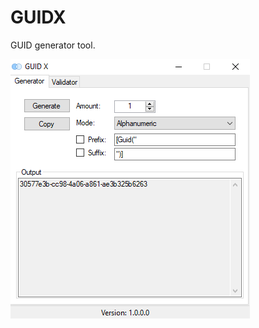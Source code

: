 # GUIDX
GUID generator tool.

![App](https://github.com/CelesitalChaos/GUIDX/blob/master/GUIDX/Resources/Image0.png?raw=true)
